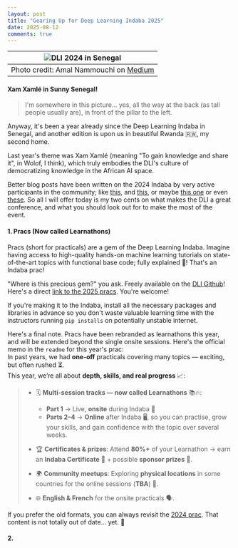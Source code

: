 ```yaml
---
layout: post
title: "Gearing Up for Deep Learning Indaba 2025"
date: 2025-08-12
comments: true
---
```


| ![DLI 2024 in Senegal](https://github.com/user-attachments/assets/f6729efd-e2ea-4c8f-9fde-f7df01fe6a20) | 
|:--:| 
| Photo credit: Amal Nammouchi on [Medium](https://medium.com/@amal.nammouchi12/the-hums-after-the-applause-reflecting-on-the-deep-learning-indaba-2024-66b0d3fbcf1a) |

#### Xam Xamlé in Sunny Senegal!
> I'm somewhere in this picture... yes, all the way at the back (as tall people usually are), in front of the pillar to the left.

Anyway, it's been a year already since the Deep Learning Indaba in Senegal, and another edition is upon us in beautiful Rwanda 🇷🇼, my second home.

Last year's theme was Xam Xamlé (meaning "To gain knowledge and share it", in Wolof, I think), which truly embodies the DLI's culture of democratizing knowledge in the African AI space.

Better blog posts have been written on the 2024 Indaba by very active participants in the community; like [this](https://deeplearningindaba.com/blog/2025/04/xam-xamle-our-latest-indaba-impact-report/), and [this](https://medium.com/@amal.nammouchi12/the-hums-after-the-applause-reflecting-on-the-deep-learning-indaba-2024-66b0d3fbcf1a), or maybe [this one](https://medium.com/@amal.nammouchi12/africlimate-ai-participation-at-the-deep-learning-indaba-2024-from-a-spark-to-a-community-469c5ae7b166?source=user_profile_page---------4-------------15305e64a0ec----------------------) or even [these](https://deeplearningindaba.com/blog/2024/08/). So all I will offer today is my two cents on what makes the DLI a great conference, and what you should look out for to make the most of the event.

#### 1. Pracs (Now called Learnathons)
Pracs (short for practicals) are a gem of the Deep Learning Indaba. Imagine having access to high-quality hands-on machine learning tutorials on state-of-the-art topics with functional base code; fully explained 🤯! That's an Indaba prac!

"Where is this precious gem?" you ask. Freely available on the [DLI Github](https://github.com/deep-learning-indaba)! Here's a direct [link to the 2025 pracs](https://github.com/deep-learning-indaba/indaba-pracs-2025). You're welcome!

If you're making it to the Indaba, install all the necessary packages and libraries in advance so you don't waste valuable learning time with the instructors running `pip installs` on potentially unstable internet.

Here's a final note. Pracs have been rebranded as learnathons this year, and will be extended beyond the single onsite sessions. Here's the official memo in the `readme` for this year's prac:  
In past years, we had **one-off** practicals covering many topics — exciting, but often rushed ⏳.  
This year, we’re all about **depth, skills, and real progress** 📈:

> - 🗓 **Multi-session tracks — now called Learnathons** 📚🔥:  
>   - **Part 1** → Live, **onsite** during Indaba 🎤  
>   - **Parts 2–4** → **Online** after Indaba 🖥, so you can practise, grow your skills, and gain confidence with the topic over several weeks.
> 
> - 🏆 **Certificates & prizes**: Attend **80%+** of your Learnathon → earn an **Indaba Certificate** 📜 + possible **sponsor prizes** 🎁.  
> 
> - 🌍 **Community meetups**: Exploring **physical locations** in some countries for the online sessions (**TBA**) 📍.  
> 
> - 🌐 **English & French** for the onsite practicals 🗣.

If you prefer the old formats, you can always revisit the [2024 prac](https://github.com/deep-learning-indaba/indaba-pracs-2024). That content is not totally out of date... yet. 🤭

#### 2. 